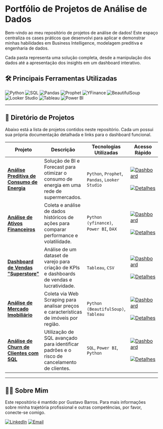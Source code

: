 # Portfólio de Projetos de Análise de Dados

Bem-vindo ao meu repositório de projetos de análise de dados! Este espaço centraliza os cases práticos que desenvolvi para aplicar e demonstrar minhas habilidades em Business Intelligence, modelagem preditiva e engenharia de dados.

Cada pasta representa uma solução completa, desde a manipulação dos dados até a apresentação dos insights em um dashboard interativo.

## 🛠️ Principais Ferramentas Utilizadas
![Python](https://img.shields.io/badge/Python-3776AB?style=for-the-badge&logo=python&logoColor=white)
![SQL](https://img.shields.io/badge/SQL-4479A1?style=for-the-badge&logo=postgresql&logoColor=white)
![Pandas](https://img.shields.io/badge/Pandas-150458?style=for-the-badge&logo=pandas&logoColor=white)
![Prophet](https://img.shields.io/badge/Prophet-007afe?style=for-the-badge&logo=facebook&logoColor=white)
![YFinance](https://img.shields.io/badge/YFinance-0087B3?style=for-the-badge)
![BeautifulSoup](https://img.shields.io/badge/BeautifulSoup-8B9DAF?style=for-the-badge)
![Looker Studio](https://img.shields.io/badge/Looker%20Studio-4285F4?style=for-the-badge&logo=google-data-studio&logoColor=white)
![Tableau](https://img.shields.io/badge/Tableau-E97627?style=for-the-badge&logo=tableau&logoColor=white)
![Power BI](https://img.shields.io/badge/Power%20BI-F2C811?style=for-the-badge&logo=power-bi&logoColor=black)

---

## 📂 Diretório de Projetos

Abaixo está a lista de projetos contidos neste repositório. Cada um possui sua própria documentação detalhada e links para o dashboard funcional.

| Projeto | Descrição | Tecnologias Utilizadas | Acesso Rápido |
|---|---|---|---|
| **[Análise Preditiva de Consumo de Energia](./analise-consumo-energia/)** | Solução de BI e Forecast para otimizar o consumo de energia em uma rede de supermercados. | `Python`, `Prophet`, `Pandas`, `Looker Studio` | [![Dashboard](https://img.shields.io/badge/Ver%20Dashboard-4285F4?style=for-the-badge&logo=google-data-studio&logoColor=white)](https://lookerstudio.google.com/reporting/70a0371c-7d8f-4512-bce6-a38106fa19fe) <br><br> [![Detalhes](https://img.shields.io/badge/Ver%20Detalhes-181717?style=for-the-badge&logo=github&logoColor=white)](./analise-consumo-energia/README.md) |
| **[Análise de Ativos Financeiros](./analise-ativos-financeiros/)** | Coleta e análise de dados históricos de ações para comparar performance e volatilidade. | `Python (yfinance)`, `Power BI`, `DAX` | [![Dashboard](https://img.shields.io/badge/Ver%20Dashboard-F2C811?style=for-the-badge&logo=power-bi&logoColor=black)]([LINK_PARA_SEU_DASHBOARD_POWERBI]) <br><br> [![Detalhes](https://img.shields.io/badge/Ver%20Detalhes-181717?style=for-the-badge&logo=github&logoColor=white)](./analise-ativos-financeiros/README.md) |
| **[Dashboard de Vendas "Superstore"](./dashboard-vendas-superstore/)** | Análise de um dataset de varejo para criação de KPIs e dashboards de vendas e lucratividade. | `Tableau`, `CSV` | [![Dashboard](https://img.shields.io/badge/Ver%20Dashboard-E97627?style=for-the-badge&logo=tableau&logoColor=white)]([LINK_PARA_SEU_DASHBOARD_TABLEAU]) <br><br> [![Detalhes](https://img.shields.io/badge/Ver%20Detalhes-181717?style=for-the-badge&logo=github&logoColor=white)](./dashboard-vendas-superstore/README.md) |
| **[Análise de Mercado Imobiliário](./analise-mercado-imobiliario/)** | Coleta via Web Scraping para analisar preços e características de imóveis por região. | `Python (BeautifulSoup)`, `Tableau` | [![Dashboard](https://img.shields.io/badge/Ver%20Dashboard-E97627?style=for-the-badge&logo=tableau&logoColor=white)]([LINK_PARA_SEU_DASHBOARD_TABLEAU]) <br><br> [![Detalhes](https://img.shields.io/badge/Ver%20Detalhes-181717?style=for-the-badge&logo=github&logoColor=white)](./analise-mercado-imobiliario/README.md) |
| **[Análise de Churn de Clientes com SQL](./analise-churn-sql/)** | Utilização de SQL avançado para identificar padrões e o risco de cancelamento de clientes. | `SQL`, `Power BI`, `Python` | [![Dashboard](https://img.shields.io/badge/Ver%20Dashboard-F2C811?style=for-the-badge&logo=power-bi&logoColor=black)]([LINK_PARA_SEU_DASHBOARD_POWERBI]) <br><br> [![Detalhes](https://img.shields.io/badge/Ver%20Detalhes-181717?style=for-the-badge&logo=github&logoColor=white)](./analise-churn-sql/README.md) |


---

## 👨‍💻 Sobre Mim

Este repositório é mantido por Gustavo Barros. Para mais informações sobre minha trajetória profissional e outras competências, por favor, conecte-se comigo.

[![LinkedIn](https://img.shields.io/badge/LinkedIn-0A66C2?style=for-the-badge&logo=linkedin&logoColor=white)](https://www.linkedin.com/in/gustavohbarros/)
[![Email](https://img.shields.io/badge/Email-D14836?style=for-the-badge&logo=gmail&logoColor=white)](mailto:gustavo.hbarros.sp@gmail.com)
